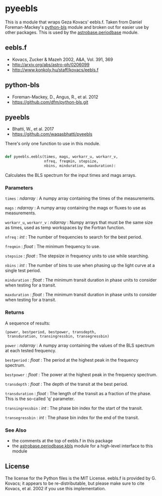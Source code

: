# pyeebls

This is a module that wraps Geza Kovacs' eebls.f. Taken from Daniel
Foreman-Mackey's [python-bls](https://github.com/dfm/python-bls.git)
module and broken out for easier use by other packages. This is used by the
[astrobase.periodbase](https://github.com/waqasbhatti/astrobase/tree/master/astrobase/periodbase) module.

## eebls.f

- Kovacs, Zucker & Mazeh 2002, A&A, Vol. 391, 369
- http://arxiv.org/abs/astro-ph/0206099
- http://www.konkoly.hu/staff/kovacs/eebls.f

## python-bls

- Foreman-Mackey, D., Angus, R., et al. 2012
- https://github.com/dfm/python-bls.git

## pyeebls

- Bhatti, W., et al. 2017
- https://github.com/waqasbhatti/pyeebls

There's only one function to use in this module.

```python

def pyeebls.eebls(times, mags, workarr_u, workarr_v,
                  nfreq, freqmin, stepsize,
                  nbins, minduration, maxduration):
```
Calculates the BLS spectrum for the input times and mags arrays.

### Parameters

`times` : *ndarray* :
        A numpy array containing the times of the measurements.

`mags` : *ndarray* :
        A numpy array containing the mags or fluxes to use as measurements.

`workarr_u`, `workarr_v` : *ndarray* :
        Numpy arrays that must be the same size as times, used as temp
        workspaces by the Fortran function.

`nfreq` : *int* :
        The number of frequencies to search for the best period.

`freqmin` : *float* :
        The minimum frequency to use.

`stepsize` : *float* :
        The stepsize in frequency units to use while searching.

`nbins` : *int* :
        The number of bins to use when phasing up the light curve at a
        single test period.

`minduration` : *float* :
        The minimum transit duration in phase units to consider when testing for
        a transit.

`maxduration` : *float* :
        The minimum transit duration in phase units to consider when testing for
        a transit.


### Returns

A sequence of results:

```
(power, bestperiod, bestpower, transdepth,
 transduration, transingressbin, transegressbin)
```

`power` : *ndarray* :
        A numpy array containing the values of the BLS spectrum at each tested
        frequency.

`bestperiod` : *float* :
        The period at the highest peak in the frequency spectrum.

`bestpower` : *float* :
        The power at the highest peak in the frequency spectrum.

`transdepth` : *float* :
        The depth of the transit at the best period.

`transduration` : *float* :
        The length of the transit as a fraction of the phase. This is the
        so-called 'q' parameter.

`transingressbin` : *int* :
        The phase bin index for the start of the transit.

`transegressbin` : *int* :
        The phase bin index for the end of the transit.


### See Also

- the comments at the top of eebls.f in this package
- the [astrobase.periodbase.kbls](https://github.com/waqasbhatti/astrobase/blob/master/astrobase/periodbase/kbls.py) module for a high-level interface to this module


## License

The license for the Python files is the MIT License. eebls.f is provided by
G. Kovacs; it appears to be re-distributable, but please make sure to cite
Kovacs, et al. 2002 if you use this implementation.
